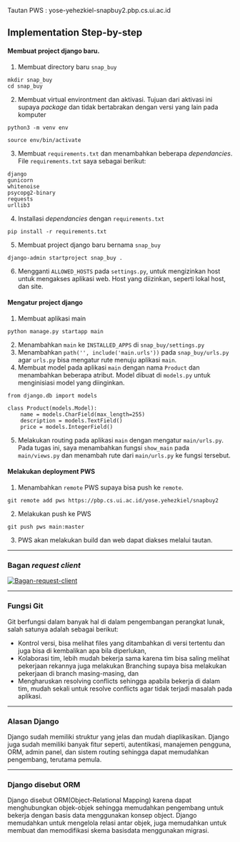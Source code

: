 Tautan PWS : yose-yehezkiel-snapbuy2.pbp.cs.ui.ac.id

## Implementation Step-by-step

#### Membuat project django baru.

1. Membuat directory baru `snap_buy`
```
mkdir snap_buy
cd snap_buy 
```

2. Membuat virtual environtment dan aktivasi. Tujuan dari aktivasi ini supaya *package* dan  tidak bertabrakan dengan versi yang lain pada komputer
```
python3 -m venv env

source env/bin/activate
```

3. Membuat `requirements.txt` dan menambahkan beberapa *dependancies*. File `requirements.txt` saya sebagai berikut:
```
django
gunicorn
whitenoise
psycopg2-binary
requests
urllib3
```

4. Installasi *dependancies* dengan `requirements.txt`
```
pip install -r requirements.txt
```

5. Membuat project django baru bernama `snap_buy`
```
django-admin startproject snap_buy .
```

6. Mengganti `ALLOWED_HOSTS` pada `settings.py`, untuk mengizinkan host untuk mengakses aplikasi web. Host yang diizinkan, seperti lokal host, dan site. 

#### Mengatur project django

1. Membuat aplikasi main
```
python manage.py startapp main
```
2. Menambahkan `main` ke `INSTALLED_APPS` di `snap_buy/settings.py`
3. Menambahkan `path('', include('main.urls'))` pada `snap_buy/urls.py` agar `urls.py` bisa mengatur rute menuju aplikasi `main`.
4. Membuat model pada aplikasi `main` dengan nama `Product` dan menambahkan beberapa atribut. Model dibuat di `models.py` untuk menginisiasi model yang diinginkan. 
```
from django.db import models

class Product(models.Model):
    name = models.CharField(max_length=255)
    description = models.TextField()
    price = models.IntegerField()
```

5. Melakukan routing pada aplikasi `main` dengan mengatur `main/urls.py`. Pada tugas ini, saya menambahkan fungsi `show_main` pada `main/views.py` dan menambah rute dari `main/urls.py` ke fungsi tersebut.

#### Melakukan deployment PWS
1. Menambahkan `remote` PWS supaya bisa push ke `remote`. 
```
git remote add pws https://pbp.cs.ui.ac.id/yose.yehezkiel/snapbuy2
```

2. Melakukan push ke PWS
```
git push pws main:master
```

3. PWS akan melakukan build dan web dapat diakses melalui tautan.

---

### Bagan *request client*
<a href="https://ibb.co.com/5Mv4ZSh"><img src="https://i.ibb.co.com/C1v8LYK/Bagan-request-client.png" alt="Bagan-request-client" border="0"></a>

---

### Fungsi Git

Git berfungsi dalam banyak hal di dalam pengembangan perangkat lunak, salah satunya adalah sebagai berikut: 

- Kontrol versi, bisa melihat files yang ditambahkan di versi
tertentu dan juga bisa di kembalikan apa bila diperlukan,
- Kolaborasi tim, lebih mudah bekerja sama karena tim bisa saling
melihat pekerjaan rekannya juga melakukan Branching supaya bisa melakukan pekerjaan di branch masing-masing, dan
- Mengharuskan resolving conflicts sehingga apabila bekerja di dalam tim,
mudah sekali untuk resolve conflicts agar tidak terjadi masalah pada aplikasi.

---

### Alasan Django 

Django sudah memiliki struktur yang jelas dan mudah
diaplikasikan. Django juga sudah memiliki banyak fitur
seperti, autentikasi, manajemen pengguna, ORM, admin panel, dan
sistem routing sehingga dapat memudahkan pengembang, terutama pemula.

---

### Django disebut ORM

Django disebut ORM(Object-Relational Mapping) karena dapat menghubungkan objek-objek sehingga memudahkan pengembang untuk bekerja dengan basis data menggunakan konsep object. Django memudahkan untuk mengelola relasi antar objek, juga memudahkan untuk membuat dan memodifikasi skema basisdata menggunakan migrasi.
